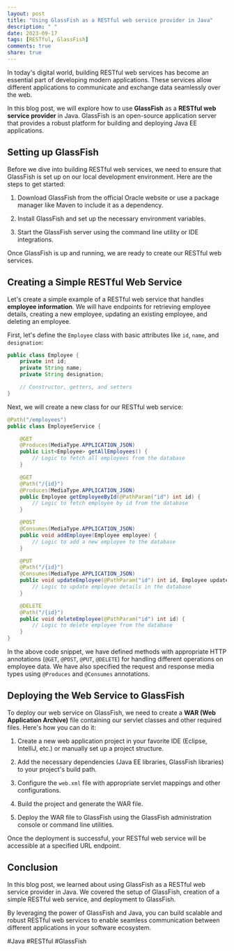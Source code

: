```yaml
---
layout: post
title: "Using GlassFish as a RESTful web service provider in Java"
description: " "
date: 2023-09-17
tags: [RESTful, GlassFish]
comments: true
share: true
---
```


In today's digital world, building RESTful web services has become an essential part of developing modern applications. These services allow different applications to communicate and exchange data seamlessly over the web.

In this blog post, we will explore how to use **GlassFish** as a **RESTful web service provider** in Java. GlassFish is an open-source application server that provides a robust platform for building and deploying Java EE applications.

## Setting up GlassFish

Before we dive into building RESTful web services, we need to ensure that GlassFish is set up on our local development environment. Here are the steps to get started:

1. Download GlassFish from the official Oracle website or use a package manager like Maven to include it as a dependency.

2. Install GlassFish and set up the necessary environment variables.

3. Start the GlassFish server using the command line utility or IDE integrations.

Once GlassFish is up and running, we are ready to create our RESTful web services.

## Creating a Simple RESTful Web Service

Let's create a simple example of a RESTful web service that handles **employee information**. We will have endpoints for retrieving employee details, creating a new employee, updating an existing employee, and deleting an employee.

First, let's define the `Employee` class with basic attributes like `id`, `name`, and `designation`:

```java
public class Employee {
    private int id;
    private String name;
    private String designation;

    // Constructor, getters, and setters
}
```

Next, we will create a new class for our RESTful web service:

```java
@Path("/employees")
public class EmployeeService {

    @GET
    @Produces(MediaType.APPLICATION_JSON)
    public List<Employee> getAllEmployees() {
        // Logic to fetch all employees from the database
    }

    @GET
    @Path("/{id}")
    @Produces(MediaType.APPLICATION_JSON)
    public Employee getEmployeeById(@PathParam("id") int id) {
        // Logic to fetch employee by id from the database
    }

    @POST
    @Consumes(MediaType.APPLICATION_JSON)
    public void addEmployee(Employee employee) {
        // Logic to add a new employee to the database
    }

    @PUT
    @Path("/{id}")
    @Consumes(MediaType.APPLICATION_JSON)
    public void updateEmployee(@PathParam("id") int id, Employee updatedEmployee) {
        // Logic to update employee details in the database
    }

    @DELETE
    @Path("/{id}")
    public void deleteEmployee(@PathParam("id") int id) {
        // Logic to delete employee from the database
    }
}
```

In the above code snippet, we have defined methods with appropriate HTTP annotations (`@GET`, `@POST`, `@PUT`, `@DELETE`) for handling different operations on employee data. We have also specified the request and response media types using `@Produces` and `@Consumes` annotations.

## Deploying the Web Service to GlassFish

To deploy our web service on GlassFish, we need to create a **WAR (Web Application Archive)** file containing our servlet classes and other required files. Here's how you can do it:

1. Create a new web application project in your favorite IDE (Eclipse, IntelliJ, etc.) or manually set up a project structure.

2. Add the necessary dependencies (Java EE libraries, GlassFish libraries) to your project's build path.

3. Configure the `web.xml` file with appropriate servlet mappings and other configurations.

4. Build the project and generate the WAR file.

5. Deploy the WAR file to GlassFish using the GlassFish administration console or command line utilities.

Once the deployment is successful, your RESTful web service will be accessible at a specified URL endpoint.

## Conclusion

In this blog post, we learned about using GlassFish as a RESTful web service provider in Java. We covered the setup of GlassFish, creation of a simple RESTful web service, and deployment to GlassFish.

By leveraging the power of GlassFish and Java, you can build scalable and robust RESTful web services to enable seamless communication between different applications in your software ecosystem.

#Java #RESTful #GlassFish